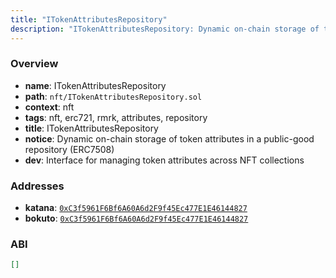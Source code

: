 ```yaml
---
title: "ITokenAttributesRepository"
description: "ITokenAttributesRepository: Dynamic on-chain storage of token attributes in a public-good repository (ERC7508) (Interface for managing token attributes across NFT collections)"
---
```


### Overview

- **name**: ITokenAttributesRepository
- **path**: `nft/ITokenAttributesRepository.sol`
- **context**: nft
- **tags**: nft, erc721, rmrk, attributes, repository
- **title**: ITokenAttributesRepository
- **notice**: Dynamic on-chain storage of token attributes in a public-good repository (ERC7508)
- **dev**: Interface for managing token attributes across NFT collections

### Addresses

- **katana**: [`0xC3f5961F6Bf6A60A6d2F9f45Ec477E1E46144827`](https://katanascan.com/address/0xC3f5961F6Bf6A60A6d2F9f45Ec477E1E46144827)
- **bokuto**: [`0xC3f5961F6Bf6A60A6d2F9f45Ec477E1E46144827`](https://explorer-bokuto.katanarpc.com/address/0xC3f5961F6Bf6A60A6d2F9f45Ec477E1E46144827)

### ABI

```json
[]
```
